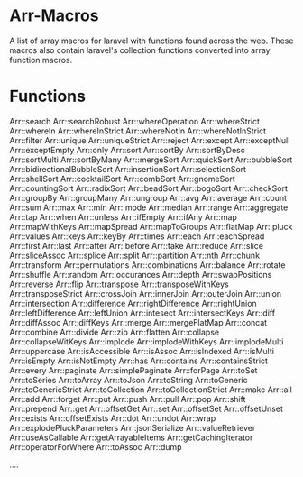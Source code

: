 # Arr-Macros
A list of array macros for laravel with functions found across the web. 
These macros also contain laravel's collection functions converted into array function macros.


# Functions

Arr::search
Arr::searchRobust
Arr::whereOperation
Arr::whereStrict
Arr::whereIn
Arr::whereInStrict
Arr::whereNotIn
Arr::whereNotInStrict
Arr::filter
Arr::unique
Arr::uniqueStrict
Arr::reject
Arr::except
Arr::exceptNull
Arr::exceptEmpty
Arr::only
Arr::sort
Arr::sortBy
Arr::sortByDesc
Arr::sortMulti
Arr::sortByMany
Arr::mergeSort
Arr::quickSort
Arr::bubbleSort
Arr::bidirectionalBubbleSort
Arr::insertionSort
Arr::selectionSort
Arr::shellSort
Arr::cocktailSort
Arr::combSort
Arr::gnomeSort
Arr::countingSort
Arr::radixSort
Arr::beadSort
Arr::bogoSort
Arr::checkSort
Arr::groupBy
Arr::groupMany
Arr::ungroup
Arr::avg
Arr::average
Arr::count
Arr::sum
Arr::max
Arr::min
Arr::mode
Arr::median
Arr::range
Arr::aggregate
Arr::tap
Arr::when
Arr::unless
Arr::ifEmpty
Arr::ifAny
Arr::map
Arr::mapWithKeys
Arr::mapSpread
Arr::mapToGroups
Arr::flatMap
Arr::pluck
Arr::values
Arr::keys
Arr::keyBy
Arr::times
Arr::each
Arr::eachSpread
Arr::first
Arr::last
Arr::after
Arr::before
Arr::take
Arr::reduce
Arr::slice
Arr::sliceAssoc
Arr::splice
Arr::split
Arr::partition
Arr::nth
Arr::chunk
Arr::transform
Arr::permutations
Arr::combinations
Arr::balance
Arr::rotate
Arr::shuffle
Arr::random
Arr::occurances
Arr::depth
Arr::swapPositions
Arr::reverse
Arr::flip
Arr::transpose
Arr::transposeWithKeys
Arr::transposeStrict
Arr::crossJoin
Arr::innerJoin
Arr::outerJoin
Arr::union
Arr::intersection
Arr::difference
Arr::rightDifference
Arr::rightUnion
Arr::leftDifference
Arr::leftUnion
Arr::intesect
Arr::intersectKeys
Arr::diff
Arr::diffAssoc
Arr::diffKeys
Arr::merge
Arr::mergeFlatMap
Arr::concat
Arr::combine
Arr::divide
Arr::zip
Arr::flatten
Arr::collapse
Arr::collapseWitKeys
Arr::implode
Arr::implodeWithKeys
Arr::implodeMulti
Arr::uppercase
Arr::isAccessible
Arr::isAssoc
Arr::isIndexed
Arr::isMulti
Arr::isEmpty
Arr::isNotEmpty
Arr::has
Arr::contains
Arr::containsStrict
Arr::every
Arr::paginate
Arr::simplePaginate
Arr::forPage
Arr::toSet
Arr::toSeries
Arr::toArray
Arr::toJson
Arr::toString
Arr::toGeneric
Arr::toGenericStrict
Arr::toCollection
Arr::toCollectionStrict
Arr::make
Arr::all
Arr::add
Arr::forget
Arr::put
Arr::push
Arr::pull
Arr::pop
Arr::shift
Arr::prepend
Arr::get
Arr::offsetGet
Arr::set
Arr::offsetSet
Arr::offsetUnset
Arr::exists
Arr::offsetExists
Arr::dot
Arr::undot
Arr::wrap
Arr::explodePluckParameters
Arr::jsonSerialize
Arr::valueRetriever
Arr::useAsCallable
Arr::getArrayableItems
Arr::getCachingIterator
Arr::operatorForWhere
Arr::toAssoc
Arr::dump



....
